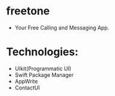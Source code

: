 # freetone

- Your Free Calling and Messaging App.


# Technologies: 
 
- UIkit(Programmatic UI)
- Swift Package Manager
- AppWrite 
- ContactUI



